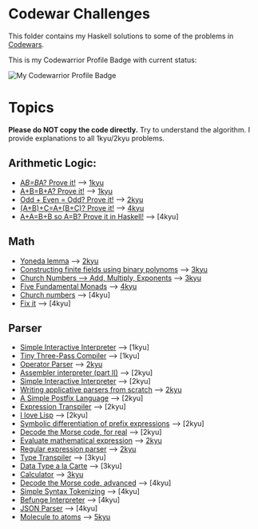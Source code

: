 # Codewar Challenges

This folder contains my Haskell solutions to some of the problems in [Codewars](https://www.codewars.com/).

This is my Codewarrior Profile Badge with current status: 

![My Codewarrior Profile Badge](https://www.codewars.com/users/zerojz/badges/large)




# Topics
__Please do NOT copy the code directly.__ Try to understand the algorithm. I provide explanations to all 1kyu/2kyu problems.

## Arithmetic Logic:
- [A*B=B*A? Prove it!](https://www.codewars.com/kata/5c302f562f6fe300155a1933) --> [1kyu](1kyu/multiplication_commutativity/multiplication_commutativity.hs)
- [A+B=B+A? Prove it!](https://www.codewars.com/kata/59db393bc1596bd2b700007f) --> [1kyu](1kyu/addition_commutativity/addition_commutativity.hs)
- [Odd + Even = Odd? Prove it!](https://www.codewars.com/kata/599d973255342a0ce400009b) --> [2kyu](2kyu/odd_plus_even/odd_plus_even.hs)
- [(A+B)+C=A+(B+C)? Prove it!](https://www.codewars.com/kata/5c2fcbcba305ad2c4a91122d) --> [4kyu](4kyu/addition_associativity.hs)
- [A+A=B+B so A=B? Prove it in Haskell!](https://www.codewars.com/kata/60ae5db1639df90055068d20) --> [4kyu]


## Math
- [Yoneda lemma](https://www.codewars.com/kata/5af33bcdde4c7f94a90000b3) --> [2kyu](2kyu/Yoneda_lemma/Yoneda_lemma.hs)
- [Constructing finite fields using binary polynoms](https://www.codewars.com/kata/54f1b7b3f58ba8ee720005a8) --> [3kyu](3kyu/constructing_finite_fields_using_binary_polynoms.hs)
- [Church Numbers --> Add, Multiply, Exponents](https://www.codewars.com/kata/55c0c452de0056d7d800004d) --> [3kyu](3kyu/church_numbers_add_multiply_exponents.hs)
- [Five Fundamental Monads](https://www.codewars.com/kata/547202bdf7587835d9000c46) --> [4kyu](4kyu/five_fundamental_monads.hs)
- [Church numbers](https://www.codewars.com/kata/546e8dc735a6613de50007ea) --> [4kyu]
- [Fix it](https://www.codewars.com/kata/5443dd2d7fc4478154000ac6) --> [4kyu]

## Parser
- [Simple Interactive Interpreter](https://www.codewars.com/kata/52ffcfa4aff455b3c2000750) --> [1kyu]
- [Tiny Three-Pass Compiler](https://www.codewars.com/kata/5265b0885fda8eac5900093b) --> [1kyu]
- [Operator Parser](https://www.codewars.com/kata/5842777813ee50ef38000020) --> [2kyu](2kyu/operator_parser/operator_parser.hs)
- [Assembler interpreter (part II)](https://www.codewars.com/kata/58e61f3d8ff24f774400002c) --> [2kyu]
- [Simple Interactive Interpreter](https://www.codewars.com/kata/53005a7b26d12be55c000243) --> [2kyu]
- [Writing applicative parsers from scratch](https://www.codewars.com/kata/54f1fdb7f29358dd1f00015d) --> [2kyu](2kyu/writing_applicative_parsers_from_scratch/writing_applicative_parsers_from_scratch.hs)
- [A Simple Postfix Language](https://www.codewars.com/kata/55a4de202949dca9bd000088) --> [2kyu]
- [Expression Transpiler](https://www.codewars.com/kata/597ccf7613d879c4cb00000f) --> [2kyu]
- [I love Lisp](https://www.codewars.com/kata/598a82f07bad362e1d000003) --> [2kyu]
- [Symbolic differentiation of prefix expressions](https://www.codewars.com/kata/584daf7215ac503d5a0001ae) --> [2kyu]
- [Decode the Morse code, for real](https://www.codewars.com/kata/54acd76f7207c6a2880012bb) --> [2kyu]
- [Evaluate mathematical expression](https://www.codewars.com/kata/52a78825cdfc2cfc87000005) --> [2kyu](2kyu/evaluate_mathematical_expression/evaluate_mathematical_expression.hs)
- [Regular expression parser](https://www.codewars.com/kata/5470c635304c127cad000f0d) --> [2kyu](2kyu/regular_expression_parser/regular_expression_parser.hs)
- [Type Transpiler](https://www.codewars.com/kata/59a6949d398b5d6aec000007) --> [3kyu]
- [Data Type a la Carte](https://www.codewars.com/kata/54808fc8ab03a23e82000a1f) --> [3kyu]
- [Calculator](https://www.codewars.com/kata/5235c913397cbf2508000048) --> [3kyu](3kyu/calculator.hs)
- [Decode the Morse code, advanced](https://www.codewars.com/kata/54b72c16cd7f5154e9000457) --> [4kyu]
- [Simple Syntax Tokenizing](https://www.codewars.com/kata/599a0d02755eae7070000079) --> [4kyu]
- [Befunge Interpreter](https://www.codewars.com/kata/526c7b931666d07889000a3c) --> [4kyu]
- [JSON Parser](https://www.codewars.com/kata/55aa170b54c32468c30000a9) --> [4kyu]
- [Molecule to atoms](https://www.codewars.com/kata/52f831fa9d332c6591000511) --> [5kyu](5kyu/molecule_to_atoms.hs)
